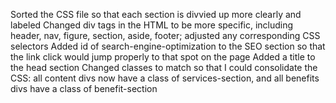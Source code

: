 Sorted the CSS file so that each section is divvied up more clearly and labeled
Changed div tags in the HTML to be more specific, including header, nav, figure, section, aside, footer; adjusted any corresponding CSS selectors
Added id of search-engine-optimization to the SEO section so that the link click would jump properly to that spot on the page
Added a title to the head section
Changed classes to match so that I could consolidate the CSS: all content divs now have a class of services-section, and all benefits divs have a class of benefit-section